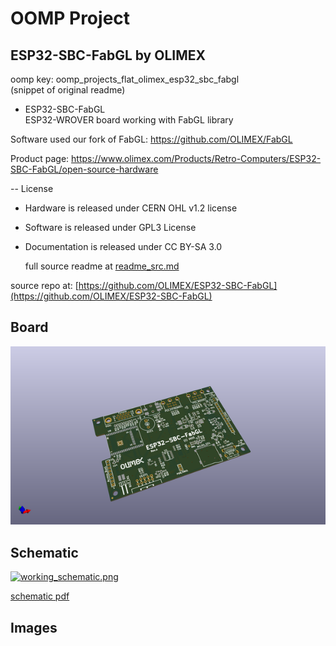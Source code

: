 # OOMP Project  
## ESP32-SBC-FabGL  by OLIMEX  
  
oomp key: oomp_projects_flat_olimex_esp32_sbc_fabgl  
(snippet of original readme)  
  
- ESP32-SBC-FabGL  
ESP32-WROVER board working with FabGL library  
  
Software used our fork of FabGL: https://github.com/OLIMEX/FabGL  
  
Product page: https://www.olimex.com/Products/Retro-Computers/ESP32-SBC-FabGL/open-source-hardware  
  
-- License  
* Hardware is released under CERN OHL v1.2 license  
* Software is released under GPL3 License  
* Documentation is released under CC BY-SA 3.0  
  
  full source readme at [readme_src.md](readme_src.md)  
  
source repo at: [https://github.com/OLIMEX/ESP32-SBC-FabGL](https://github.com/OLIMEX/ESP32-SBC-FabGL)  
## Board  
  
[![working_3d.png](working_3d_600.png)](working_3d.png)  
## Schematic  
  
[![working_schematic.png](working_schematic_600.png)](working_schematic.png)  
  
[schematic pdf](working_schematic.pdf)  
## Images  
